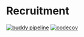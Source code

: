 # Recruitment
[![buddy pipeline](https://app.buddy.works/stanislavchankov94/recruitment-1/pipelines/pipeline/157392/badge.svg?token=8403be0d830356079463fbe1f371094dac0d6a98b416d716e64d9896af7ae442 "buddy pipeline")](https://app.buddy.works/stanislavchankov94/recruitment-1/pipelines/pipeline/157392)
[![codecov](https://codecov.io/gh/StanislavChankov/Recruitment/branch/master/graph/badge.svg)](https://codecov.io/gh/StanislavChankov/Recruitment)
